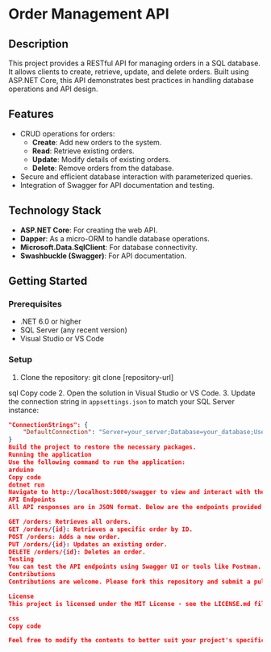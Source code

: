 # Order Management API

## Description
This project provides a RESTful API for managing orders in a SQL database. It allows clients to create, retrieve, update, and delete orders. Built using ASP.NET Core, this API demonstrates best practices in handling database operations and API design.

## Features
- CRUD operations for orders:
  - **Create**: Add new orders to the system.
  - **Read**: Retrieve existing orders.
  - **Update**: Modify details of existing orders.
  - **Delete**: Remove orders from the database.
- Secure and efficient database interaction with parameterized queries.
- Integration of Swagger for API documentation and testing.

## Technology Stack
- **ASP.NET Core**: For creating the web API.
- **Dapper**: As a micro-ORM to handle database operations.
- **Microsoft.Data.SqlClient**: For database connectivity.
- **Swashbuckle (Swagger)**: For API documentation.

## Getting Started

### Prerequisites
- .NET 6.0 or higher
- SQL Server (any recent version)
- Visual Studio or VS Code

### Setup
1. Clone the repository:
git clone [repository-url]

sql
Copy code
2. Open the solution in Visual Studio or VS Code.
3. Update the connection string in `appsettings.json` to match your SQL Server instance:
```json
"ConnectionStrings": {
    "DefaultConnection": "Server=your_server;Database=your_database;User Id=your_username;Password=your_password;"
}
Build the project to restore the necessary packages.
Running the application
Use the following command to run the application:
arduino
Copy code
dotnet run
Navigate to http://localhost:5000/swagger to view and interact with the API documentation.
API Endpoints
All API responses are in JSON format. Below are the endpoints provided by this API:

GET /orders: Retrieves all orders.
GET /orders/{id}: Retrieves a specific order by ID.
POST /orders: Adds a new order.
PUT /orders/{id}: Updates an existing order.
DELETE /orders/{id}: Deletes an order.
Testing
You can test the API endpoints using Swagger UI or tools like Postman.
Contributions
Contributions are welcome. Please fork this repository and submit a pull request.

License
This project is licensed under the MIT License - see the LICENSE.md file for details.

css
Copy code

Feel free to modify the contents to better suit your project's specifics or to ref
